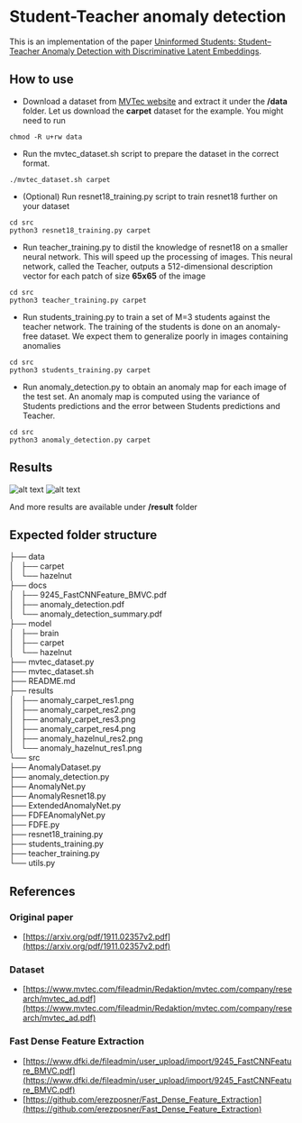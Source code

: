 # Student-Teacher anomaly detection
This is an implementation of the paper [Uninformed Students: Student–Teacher Anomaly Detection
with Discriminative Latent Embeddings](https://arxiv.org/pdf/1911.02357v2.pdf). 

## How to use

* Download a dataset from [MVTec website](https://www.mvtec.com/company/research/datasets/mvtec-ad/) and extract it under the **/data** folder. Let us download the **carpet** dataset for the example. You might need to run
```
chmod -R u+rw data
```

* Run the mvtec_dataset.sh script to prepare the dataset in the correct format. 
```
./mvtec_dataset.sh carpet
```


* (Optional) Run resnet18_training.py script to train resnet18 further on your dataset
```
cd src
python3 resnet18_training.py carpet
```

* Run teacher_training.py to distil the knowledge of resnet18 on a smaller neural network. This will speed up the processing of images. This neural network, called the Teacher, outputs a 512-dimensional description vector for each patch of size **65x65** of the image
```
cd src
python3 teacher_training.py carpet
```

* Run students_training.py to train a set of M=3 students against the teacher network. The training of the students is done on an anomaly-free dataset. We expect them to generalize poorly in images containing anomalies
```
cd src
python3 students_training.py carpet
```

* Run anomaly_detection.py to obtain an anomaly map for each image of the test set. An anomaly map is computed using the variance of Students predictions and the error between Students predictions and Teacher.
```
cd src
python3 anomaly_detection.py carpet
```

## Results
![alt text](https://github.com/denguir/student-teacher-anomaly-detection/blob/master/results/anomaly_carpet_res1.png)
![alt text](https://github.com/denguir/student-teacher-anomaly-detection/blob/master/results/anomaly_carpet_res2.png)

And more results are available under **/result** folder

## Expected folder structure
├── data   
│   ├── carpet  
│   └── hazelnut  
├── docs  
│   ├── 9245_FastCNNFeature_BMVC.pdf  
│   ├── anomaly_detection.pdf  
│   └── anomaly_detection_summary.pdf  
├── model  
│   ├── brain  
│   ├── carpet  
│   └── hazelnut  
├── mvtec_dataset.py  
├── mvtec_dataset.sh  
├── README.md  
├── results  
│   ├── anomaly_carpet_res1.png  
│   ├── anomaly_carpet_res2.png  
│   ├── anomaly_carpet_res3.png  
│   ├── anomaly_carpet_res4.png  
│   ├── anomaly_hazelnul_res2.png  
│   └── anomaly_hazelnut_res1.png  
└── src  
    ├── AnomalyDataset.py  
    ├── anomaly_detection.py  
    ├── AnomalyNet.py  
    ├── AnomalyResnet18.py  
    ├── ExtendedAnomalyNet.py  
    ├── FDFEAnomalyNet.py  
    ├── FDFE.py  
    ├── resnet18_training.py  
    ├── students_training.py  
    ├── teacher_training.py  
    └── utils.py  


## References

### Original paper
* [https://arxiv.org/pdf/1911.02357v2.pdf](https://arxiv.org/pdf/1911.02357v2.pdf)

### Dataset 
* [https://www.mvtec.com/fileadmin/Redaktion/mvtec.com/company/research/mvtec_ad.pdf](https://www.mvtec.com/fileadmin/Redaktion/mvtec.com/company/research/mvtec_ad.pdf)

### Fast Dense Feature Extraction
* [https://www.dfki.de/fileadmin/user_upload/import/9245_FastCNNFeature_BMVC.pdf](https://www.dfki.de/fileadmin/user_upload/import/9245_FastCNNFeature_BMVC.pdf)
* [https://github.com/erezposner/Fast_Dense_Feature_Extraction](https://github.com/erezposner/Fast_Dense_Feature_Extraction)